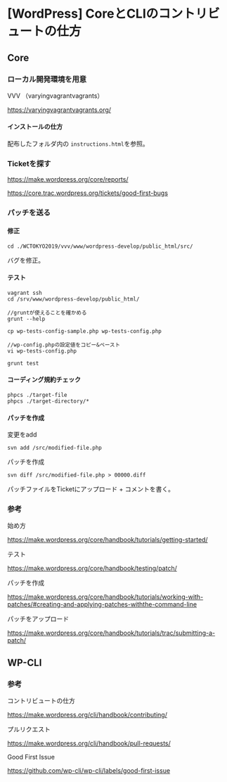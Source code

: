 # [WordPress] CoreとCLIのコントリビュートの仕方

## Core
### ローカル開発環境を用意

VVV （varyingvagrantvagrants）

https://varyingvagrantvagrants.org/

#### インストールの仕方
配布したフォルダ内の `instructions.html`を参照。

### Ticketを探す

https://make.wordpress.org/core/reports/

https://core.trac.wordpress.org/tickets/good-first-bugs

### パッチを送る
#### 修正
`cd ./WCTOKYO2019/vvv/www/wordpress-develop/public_html/src/`

バグを修正。

#### テスト
```
vagrant ssh
cd /srv/www/wordpress-develop/public_html/

//gruntが使えることを確かめる
grunt --help

cp wp-tests-config-sample.php wp-tests-config.php

//wp-config.phpの設定値をコピー&ペースト
vi wp-tests-config.php

grunt test
```

#### コーディング規約チェック

```
phpcs ./target-file
phpcs ./target-directory/*

```

#### パッチを作成

変更をadd

`svn add /src/modified-file.php`

パッチを作成

`svn diff /src/modified-file.php > 00000.diff`

パッチファイルをTicketにアップロード + コメントを書く。

### 参考
始め方

https://make.wordpress.org/core/handbook/tutorials/getting-started/

テスト

https://make.wordpress.org/core/handbook/testing/patch/

パッチを作成

https://make.wordpress.org/core/handbook/tutorials/working-with-patches/#creating-and-applying-patches-withthe-command-line

パッチをアップロード

https://make.wordpress.org/core/handbook/tutorials/trac/submitting-a-patch/


## WP-CLI
### 参考

コントリビュートの仕方

https://make.wordpress.org/cli/handbook/contributing/

プルリクエスト

https://make.wordpress.org/cli/handbook/pull-requests/

Good First Issue

https://github.com/wp-cli/wp-cli/labels/good-first-issue

